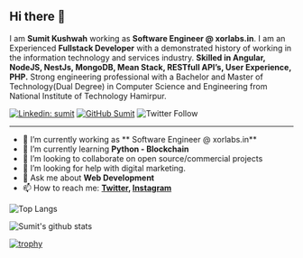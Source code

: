 ## Hi there 👋

I am **Sumit Kushwah** working as **Software Engineer @ xorlabs.in**. I am an Experienced **Fullstack Developer** with a demonstrated history of working in the information technology and services industry. **Skilled in Angular, NodeJS, NestJs, MongoDB, Mean Stack, RESTfull API’s, User Experience, PHP.** Strong engineering professional with a Bachelor and Master of Technology(Dual Degree) in Computer Science and Engineering from National Institute of Technology Hamirpur.

[![Linkedin: sumit](https://img.shields.io/badge/-sumit-blue?style=flat-square&logo=Linkedin&logoColor=white&link=https://www.linkedin.com/in/sumit-kushwah/)](https://www.linkedin.com/in/sumit-kushwah/)
[![GitHub Sumit](https://img.shields.io/github/followers/sumit-kushwah?label=follow&style=social)](https://github.com/sumit-kushwah)
![Twitter Follow](https://img.shields.io/twitter/follow/ksumit100?style=social)

---

- 🔭 I’m currently working as ** Software Engineer @ xorlabs.in**
- 🌱 I’m currently learning **Python - Blockchain**
- 👯 I’m looking to collaborate on open source/commercial projects
- 🤔 I’m looking for help with digital marketing.
- 💬 Ask me about **Web Development**
- 📫 How to reach me:
  **[Twitter](https://twitter.com/ksumit100), [Instagram](https://instagram.com/codesurface)**

![Top Langs](https://github-readme-stats.vercel.app/api/top-langs/?username=sumit-kushwah&layout=compact&theme=dark&hide_border=true)

![Sumit's github stats](https://github-readme-stats.vercel.app/api?username=sumit-kushwah&show_icons=true&hide_border=true&theme=dark)

[![trophy](https://github-profile-trophy.vercel.app/?username=sumit-kushwah)](https://github.com/sumit-kushwah/github-profile-trophy)